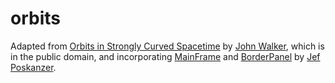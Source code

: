 # orbits

Adapted from
[Orbits in Strongly Curved Spacetime](http://www.fourmilab.ch/gravitation/orbits/)
by [John Walker](http://www.fourmilab.ch/), which is in the public domain, and
incorporating [MainFrame](src/main/java/Acme/MainFrame.java) and
[BorderPanel](src/main/java/Acme/Widgets/BorderPanel.java) by
[Jef Poskanzer](jef@mail.acme.com).

